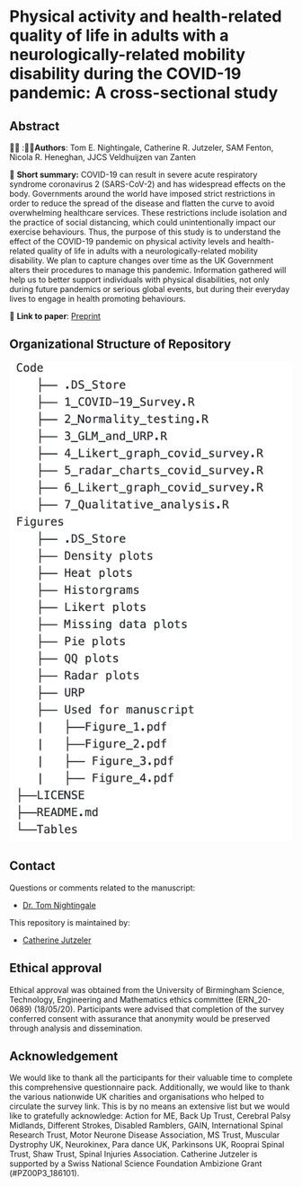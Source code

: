 # Physical activity and health-related quality of life in adults with a neurologically-related mobility disability during the COVID-19 pandemic: A cross-sectional study

## Abstract

:man_scientist: :👩‍🔬**Authors**: 
Tom E. Nightingale, Catherine R. Jutzeler, SAM Fenton,  Nicola R. Heneghan, JJCS Veldhuijzen van Zanten

:memo: **Short summary:** COVID-19 can result in severe acute respiratory syndrome coronavirus 2 (SARS-CoV-2) and has widespread effects on the body. Governments around the world have imposed strict restrictions in order to reduce the spread of the disease and flatten the curve to avoid overwhelming healthcare services. These restrictions include isolation and the practice of social distancing, which could unintentionally impact our exercise behaviours. Thus, the purpose of this study is to understand the effect of the COVID-19 pandemic on physical activity levels and health-related quality of life in adults with a neurologically-related mobility disability. We plan to capture changes over time as the UK Government alters their procedures to manage this pandemic. Information gathered will help us to better support individuals with physical disabilities, not only during future pandemics or serious global events, but during their everyday lives to engage in health promoting behaviours.

:link: **Link to paper**: [Preprint](google.com)

## Organizational Structure of Repository
![alt text](/Git_tree.png)

## Contact
Questions or comments related to the manuscript:
* [Dr. Tom Nightingale](mailto:T.E.Nightingale@bham.ac.uk?subject=[GitHub]%20Source%20Han%20Sans)

This repository is maintained by:
* [Catherine Jutzeler](https://github.com/jutzca)

## Ethical approval
Ethical approval was obtained from the University of Birmingham Science, Technology, Engineering and Mathematics ethics committee (ERN_20-0689) (18/05/20). Participants were advised that completion of the survey conferred consent with assurance that anonymity would be preserved through analysis and dissemination. 

## Acknowledgement
We would like to thank all the participants for their valuable time to complete this comprehensive questionnaire pack. Additionally, we would like to thank the various nationwide UK charities and organisations who helped to circulate the survey link. This is by no means an extensive list but we would like to gratefully acknowledge: Action for ME, Back Up Trust, Cerebral Palsy Midlands, Different Strokes, Disabled Ramblers, GAIN, International Spinal Research Trust, Motor Neurone Disease Association, MS Trust, Muscular Dystrophy UK, Neurokinex, Para dance UK, Parkinsons UK, Rooprai Spinal Trust, Shaw Trust, Spinal Injuries Association. Catherine Jutzeler is supported by a Swiss National Science Foundation Ambizione Grant (#PZ00P3_186101).
